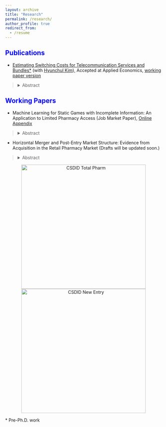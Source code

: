 ```yaml
---
layout: archive
title: "Research"
permalink: /research/
author_profile: true
redirect_from:
  - /resume
---
```

 
<span style="color:blue">Publications</span>
---

- [Estimating Switching Costs for Telecommunication Services and Bundles*](https://www.tandfonline.com/doi/full/10.1080/00036846.2022.2030046) (with [Hyunchul Kim](https://hyunkimecon.github.io/)), Accepted at Applied Economics, [working paper version](https://papers.ssrn.com/sol3/papers.cfm?abstract_id=3787321)

> <details><summary>Abstract</summary>  We develop a consumer-level demand model of telecommunications and broadcasting services taking into account the exhaustive set of alternatives available to consumers, including bundled services. We then estimate the switching costs associated with bundling. Previous studies are confined to choices of only one or two services, rather than addressing inter-relationships among different services made possible through bundling. We find that our approach improves the accuracy of switching cost estimates compared with when the choice sets are restricted in demand models. Our results also indicate that switching costs incurred with bundling is substantial, making up approximately 65% of monthly service costs. </details>


<span style="color:blue">Working Papers</span>
---

-  Machine Learning for Static Games with Incomplete Information: An Application to Limited Pharmacy Access (Job Market Paper), [Online Appendix](https://www.dropbox.com/scl/fi/mla3xap1u7fb1yj8xodmq/Online_Appendix_HJ_Kim.pdf?rlkey=8vi95zb8zxaplvx2tm89hy2xs&dl=0)

> <details><summary>Abstract</summary>  This paper introduces a new method for the estimation and inference of static discrete game models that include many market characteristics. In estimating strategic interactions,  applied researchers often face the challenge of selecting relevant firm or market characteristics. To address challenges and allow data-driven covariate selection, I incorporate double/debiased machine learning (DML) into static games with incomplete information. The empirical application of this approach focuses on the strategic interactions of pharmacies and their impact on access in rural areas. The decline of independent pharmacies, driven by the proliferation of chain pharmacies, has resulted in reduced pharmacy accessibility in rural areas. I employ the newly developed estimator to recover the parameters of rival effects. I find that the impact of a competing independent pharmacy is 50% larger using the methods I developed compared to the traditional estimators. This significant difference stems from the fact that ML methods are particularly effective at automatically detecting and incorporating complex, non-linear interactions between covariates, thereby enhancing predictive powers. Counterfactual scenarios provide insights for policy interventions targeted at improving the limited access to pharmacies in rural towns. </details>



- Horizontal Merger and Post-Entry Market Structure: Evidence from Acquisition in the Retail Pharmacy Market (Drafts will be updated soon.)
> <details><summary>Abstract</summary>  This paper provides the first causal estimates of the effects of horizontal mergers on post-entry behaviors. I study whether horizontal mergers of dominant firms reduce competition and facilitate market entry for new entrants, potentially mitigating any significant decrease in competition. The horizontal merger guidelines, issued by the Department of Justice and the Federal Trade Commission, state that regulatory agencies should evaluate whether post-merger entry would be timely, likely, and sufficient to counteract any adverse effects on competition. I evaluate post-merger entry behavior by examining the controversial horizontal merger between Walgreens and Rite Aid in 2018. Walgreens and Rite Aid held the first and third ranks in market shares, respectively. This merger raised public and antitrust concerns, as mergers between dominant firms can impair competition and reduce consumer welfare. Using a staggered difference-in-differences estimation approach, I find that horizontal mergers are associated with a 0.6-unit (17%) decrease in the total number of stores, which could decrease the competition. Furthermore, I find no causal evidence that horizontal mergers lead to new market entries by non-merging competitors. These findings challenge the assertion by merging firms that any reduction in competition from a merger would be offset by new entries. For antitrust policy, these results suggest that policymakers might need to scrutinize proposed horizontal mergers more rigorously, taking potential market entry into consideration to adequately address antitrust concern. </details>

 <p align="center">
  <img src="https://econhyungjinkim.github.io/assets/CSDID_total_pharm.png" alt="CSDID Total Pharm" width="400"/>
  <img src="https://econhyungjinkim.github.io/assets/CSDID_new_entry.png" alt="CSDID New Entry" width="400"/>
</p>


\* Pre-Ph.D. work

